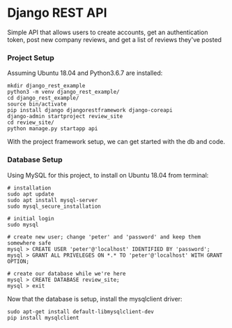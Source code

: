 # Django REST API
Simple API that allows users to create
accounts, get an authentication token,
post new company reviews, and get a list
of reviews they've posted

### Project Setup
Assuming Ubuntu 18.04 and Python3.6.7 are installed:
```
mkdir django_rest_example
python3 -m venv django_rest_example/
cd django_rest_example/
source bin/activate
pip install django djangorestframework django-coreapi
django-admin startproject review_site
cd review_site/
python manage.py startapp api
```
With the project framework setup, we can get started with the db and code.

### Database Setup
Using MySQL for this project, to install on Ubuntu 18.04 from terminal:

```
# installation
sudo apt update
sudo apt install mysql-server
sudo mysql_secure_installation

# initial login
sudo mysql

# create new user; change 'peter' and 'password' and keep them somewhere safe
mysql > CREATE USER 'peter'@'localhost' IDENTIFIED BY 'password';
mysql > GRANT ALL PRIVELEGES ON *.* TO 'peter'@'localhost' WITH GRANT OPTION;

# create our database while we're here
mysql > CREATE DATABASE review_site;
mysql > exit
```
Now that the database is setup, install the mysqlclient driver:
```
sudo apt-get install default-libmysqlclient-dev
pip install mysqlclient
```